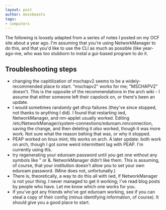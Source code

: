 ```yaml
---
layout: post
author: mossbeasts
tags:
- computers
---
```

The following is loosely adapted from a series of notes I posted on my OCF site about a year ago. I'm assuming that you're using NetworkManager to do this, and that you'd like to use the CLI as much as possible (like year-ago-me, who was too stubborn to instal a gui-based program to do it.

## Troubleshooting steps
- changing the capitilization of mschapv2 seems to be a widely-recommended place to start. "mschapv2" works for me; "MSCHAPV2" doesn't. This is the opposite of the recommendations in the arch wiki - I assume that either someone left their capslock on, or there's been an update.
- I would sometimes randomly get dhcp failures (they've since stopped, not thanks to anything I did). I found that restarting iwd, NetworkManager, and nm-applet usually worked. Editing /etc/NetworkManager/system-connextions/eduroam.nmconnection, saving the change, and then deleting it *also* worked, though it was more work. Not sure what the reason behing that was, or why it stopped.
- PEAP worked on linux mint; ttls works on arch. A later update: both work on arch, though I got some weird intermittent lag with PEAP. I'm currently using ttls.
- try regenerating your eduroam password until you get one without any symbols like " or &. NetworkManager didn't like them. This is assuming, of course, that your institution doesn't allow you to set your own eduroam password. (Mine does not, unfortunatly.)
- There is, theoretically, a way to do this all with iwd, if NetworkManager is not your thing. I never managed to get it working; I've read blog posts by people who have. Let me know which one works for you.
- If you've got any friends who've got eduroam working, see if you can steal a copy of their config (minus identifying information, of course). It should give you a good place to start.
